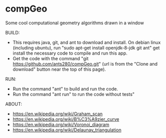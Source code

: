 # compGeo
Some cool computational geometry algorithms drawn in a window

BUILD:
* This requires java, git, and ant to download and install.  On debian linux (including ubuntu), run "sudo apt-get install openjdk-8-jdk git ant" get install the necessary code to compile and run this app.
* Get the code with the command "git https://github.com/ants280/compGeo.git" (url is from the "Clone and download" button near the top of this page).

RUN:
* Run the command "ant" to build and run the code.
* Run the command "ant run" to run the code without tests"

ABOUT:
* https://en.wikipedia.org/wiki/Graham_scan
* https://en.wikipedia.org/wiki/B%C3%A9zier_curve
* https://en.wikipedia.org/wiki/Voronoi_diagram
* https://en.wikipedia.org/wiki/Delaunay_triangulation

